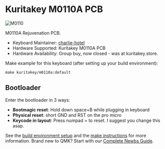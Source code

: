 # Kuritakey M0110A PCB

![M0110](https://i.imgur.com/dO7n2ys.png)

M0110A Rejuvenation PCB.

* Keyboard Maintainer: [charlie-hotel](https://github.com/charlie-hotel/)
* Hardware Supported: Kuritakey M0110A PCB
* Hardware Availability: Group buy, now closed - was at kuritakey.store.

Make example for this keyboard (after setting up your build environment):

    make kuritakey/m0110a:default

## Bootloader
Enter the bootloader in 3 ways:
* **Bootmagic reset**: Hold down space+B while plugging in keyboard
* **Physical reset**: short GND and RST on the pro micro
* **Keycode in layout**: Press numpad = to reset. I suggest you change this asap.

See the [build environment setup](https://docs.qmk.fm/#/getting_started_build_tools) and the [make instructions](https://docs.qmk.fm/#/getting_started_make_guide) for more information. Brand new to QMK? Start with our [Complete Newbs Guide](https://docs.qmk.fm/#/newbs).
